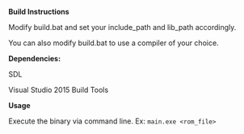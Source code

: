 **Build Instructions**

Modify build.bat and set your include_path and lib_path accordingly.

You can also modify build.bat to use a compiler of your choice.

**Dependencies:**

SDL

Visual Studio 2015 Build Tools

**Usage**

Execute the binary via command line. Ex: `main.exe <rom_file>`

